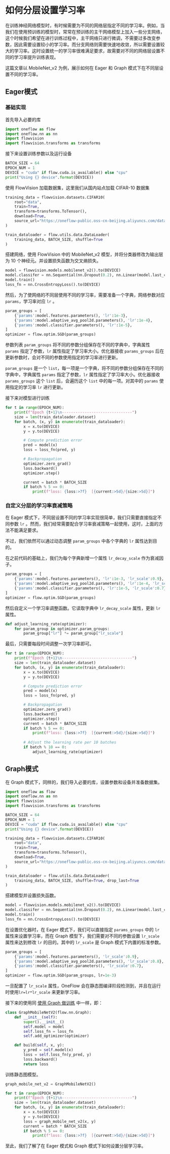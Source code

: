# 如何分层设置学习率

在训练神经网络模型时，有时候需要为不同的网络层指定不同的学习率。例如，当我们在使用预训练的模型时，常常在预训练的主干网络模型上加入一些分支网络，这个时候我们希望在进行训练过程中，主干网络只进行微调，不需要过多改变参数，因此需要设置较小的学习率。而分支网络则需要快速地收敛，所以需要设置较大的学习率。这时设置统一的学习率很难满足要求，故需要对不同的网络层设置不同的学习率提升训练表现。

这篇文章以 MobileNet_v2 为例，展示如何在 Eager 和 Graph 模式下在不同层设置不同的学习率。

## Eager模式

### 基础实现

首先导入必要的库

```python
import oneflow as flow
import oneflow.nn as nn
import flowvision
import flowvision.transforms as transforms
```

接下来设置训练参数以及运行设备

```python
BATCH_SIZE = 64
EPOCH_NUM = 1
DEVICE = "cuda" if flow.cuda.is_available() else "cpu"
print("Using {} device".format(DEVICE))
```

使用 FlowVision 加载数据集，这里我们从国内站点加载 CIFAR-10 数据集

```python
training_data = flowvision.datasets.CIFAR10(
    root="data",
    train=True,
    transform=transforms.ToTensor(),
    download=True,
    source_url="https://oneflow-public.oss-cn-beijing.aliyuncs.com/datasets/cifar/cifar-10-python.tar.gz",
)

train_dataloader = flow.utils.data.DataLoader(
    training_data, BATCH_SIZE, shuffle=True
)
```

搭建网络，使用 FlowVision 中的 MobileNet_v2 模型，并将分类器修改为输出层为 10 个神经元。并设置损失函数为交叉熵损失。

```python
model = flowvision.models.mobilenet_v2().to(DEVICE)
model.classifer = nn.Sequential(nn.Dropout(0.2), nn.Linear(model.last_channel, 10))
model.train()
loss_fn = nn.CrossEntropyLoss().to(DEVICE)
```

然后，为了使网络的不同层使用不同的学习率，需要准备一个字典，网络参数对应 `params`，学习率对应 `lr` 。

```python
param_groups = [
    {'params':model.features.parameters(), 'lr':1e-3},
    {'params':model.adaptive_avg_pool2d.parameters(), 'lr':1e-4},
    {'params':model.classifier.parameters(), 'lr':1e-5},
]
optimizer = flow.optim.SGD(param_groups)
```

参数列表 `param_groups` 将不同的参数分组保存在不同的字典中，字典属性 `params` 指定了参数，`lr` 属性指定了学习率大小。优化器接收 `params_groups` 后在更新参数时，会对不同的参数使用指定的学习率进行更新。

`param_groups` 是一个 `list`，每一项是一个字典，将不同的参数分组保存在不同的字典中，字典属性 `params` 指定了参数，`lr` 属性指定了学习率大小。优化器接收 `params_groups` 这个 `list` 后，会遍历这个 `list` 中的每一项。对其中的 `params` 使用指定的学习率 `lr` 进行更新。

接下来对模型进行训练

```python
for t in range(EPOCH_NUM):
    print(f"Epoch {t+1}\n-------------------------------")
    size = len(train_dataloader.dataset)
    for batch, (x, y) in enumerate(train_dataloader):
        x = x.to(DEVICE)
        y = y.to(DEVICE)

        # Compute prediction error
        pred = model(x)
        loss = loss_fn(pred, y)

        # Backpropagation
        optimizer.zero_grad()
        loss.backward()
        optimizer.step()

        current = batch * BATCH_SIZE
        if batch % 5 == 0:
            print(f"loss: {loss:>7f}  [{current:>5d}/{size:>5d}]")
```

### 自定义分层的学习率衰减策略

在 Eager 模式下，不同层设置不同的学习率实现很简单，我们只需要直接指定不同参数 `lr` 。然而，我们经常需要配合学习率衰减策略一起使用，这时，上面的方法不能满足要求。

不过，我们依然可以通过动态调整 `param_groups` 中各个字典的 `lr` 属性达到目的。

在之前代码的基础上，我们为每个字典新增一个属性 `lr_decay_scale` 作为衰减因子。

```python
param_groups = [
    {'params':model.features.parameters(), 'lr':1e-3, 'lr_scale':0.9},
    {'params':model.adaptive_avg_pool2d.parameters(), 'lr':1e-4, 'lr_scale':0.8},
    {'params':model.classifier.parameters(), 'lr':1e-5, 'lr_scale':0.7},
]
optimizer = flow.optim.SGD(param_groups)
```

然后自定义一个学习率调整函数。它读取字典中 `lr_decay_scale` 属性，更新 `lr` 属性。

```python
def adjust_learning_rate(optimizer):
    for param_group in optimizer.param_groups:
        param_group["lr"] *= param_group["lr_scale"]
```

最后，只需要每段时间调整一次学习率即可。

```python
for t in range(EPOCH_NUM):
    print(f"Epoch {t+1}\n-------------------------------")
    size = len(train_dataloader.dataset)
    for batch, (x, y) in enumerate(train_dataloader):
        x = x.to(DEVICE)
        y = y.to(DEVICE)

        # Compute prediction error
        pred = model(x)
        loss = loss_fn(pred, y)

        # Backpropagation
        optimizer.zero_grad()
        loss.backward()
        optimizer.step()
        current = batch * BATCH_SIZE
        if batch % 5 == 0:
            print(f"loss: {loss:>7f}  [{current:>5d}/{size:>5d}]")
        
        # Adjust the learning rate per 10 batches
        if batch % 10 == 0:
        	adjust_learning_rate(optimizer)
```

## Graph模式

在 Graph 模式下，同样的，我们导入必要的库，设置参数和设备并准备数据集。

```python
import oneflow as flow
import oneflow.nn as nn
import flowvision
import flowvision.transforms as transforms

BATCH_SIZE = 64
EPOCH_NUM = 1
DEVICE = "cuda" if flow.cuda.is_available() else "cpu"
print("Using {} device".format(DEVICE))

training_data = flowvision.datasets.CIFAR10(
    root="data",
    train=True,
    transform=transforms.ToTensor(),
    download=True,
    source_url="https://oneflow-public.oss-cn-beijing.aliyuncs.com/datasets/cifar/cifar-10-python.tar.gz",
)

train_dataloader = flow.utils.data.DataLoader(
    training_data, BATCH_SIZE, shuffle=True, drop_last=True
)
```

搭建模型并设置损失函数。

```python
model = flowvision.models.mobilenet_v2().to(DEVICE)
model.classifer = nn.Sequential(nn.Dropout(0.2), nn.Linear(model.last_channel, 10))
model.train()
loss_fn = nn.CrossEntropyLoss().to(DEVICE)
```

在设置优化器时，在 Eager 模式下，我们可以直接指定 `params_groups` 中的 `lr` 属性来设置学习率，而在 Graph 模型下，我们需要对不同的参数设置 `lr_scale` 属性来达到修改 `lr` 的目的。其中的 `lr_scale` 是 Graph 模式下内置的标准参数。

```python
param_groups = [
    {'params':model.features.parameters(), 'lr_scale':0.9},
    {'params':model.adaptive_avg_pool2d.parameters(), 'lr_scale':0.8},
    {'params':model.classifier.parameters(), 'lr_scale':0.7},
]
optimizer = flow.optim.SGD(param_groups, lr=1e-3)
```

一旦配置了 `lr_scale` 属性，OneFlow 会在静态图编译阶段检测到，并且在运行时使用`lr=lr*lr_scale` 来更新学习率。

接下来的使用同 [使用 Graph 做训练](basics/08_nn_graph.md#graph_2) 中一样，即：

```python
class GraphMobileNetV2(flow.nn.Graph):
    def __init__(self):
        super().__init__()
        self.model = model
        self.loss_fn = loss_fn
        self.add_optimizer(optimizer)

    def build(self, x, y):
        y_pred = self.model(x)
        loss = self.loss_fn(y_pred, y)
        loss.backward()
        return loss
```

训练静态图模型。

```python
graph_mobile_net_v2 = GraphMobileNetV2()

for t in range(EPOCH_NUM):
    print(f"Epoch {t+1}\n-------------------------------")
    size = len(train_dataloader.dataset)
    for batch, (x, y) in enumerate(train_dataloader):
        x = x.to(DEVICE)
        y = y.to(DEVICE)
        loss = graph_mobile_net_v2(x, y)
        current = batch * BATCH_SIZE
        if batch % 5 == 0:
            print(f"loss: {loss:>7f}  [{current:>5d}/{size:>5d}]")
```

至此，我们了解了在 Eager 模式和 Graph 模式下如何设置分层学习率。
